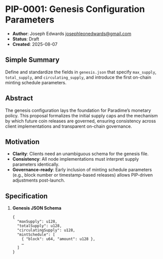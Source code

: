 <!-- PIP-0001: Genesis Configuration Parameters -->
# PIP-0001: Genesis Configuration Parameters

- **Author**: Joseph Edwards <josephleonedwards@gmail.com>  
- **Status**: Draft  
- **Created**: 2025-08-07  

## Simple Summary
Define and standardize the fields in `genesis.json` that specify `max_supply`, `total_supply`, and `circulating_supply`, and introduce the first on-chain minting schedule parameters.

## Abstract
The genesis configuration lays the foundation for Paradime’s monetary policy. This proposal formalizes the initial supply caps and the mechanism by which future coin releases are governed, ensuring consistency across client implementations and transparent on-chain governance.

## Motivation
- **Clarity**: Clients need an unambiguous schema for the genesis file.  
- **Consistency**: All node implementations must interpret supply parameters identically.  
- **Governance-ready**: Early inclusion of minting schedule parameters (e.g., block number or timestamp-based releases) allows PIP-driven adjustments post-launch.

## Specification
1. **Genesis JSON Schema**  
   ```jsonc
   {
     "maxSupply": u128,
     "totalSupply": u128,
     "circulatingSupply": u128,
     "mintSchedule": [
       { "block": u64, "amount": u128 },
       …
     ]
   }
